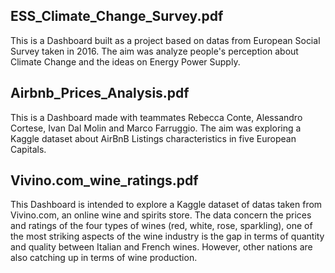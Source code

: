 ## ESS_Climate_Change_Survey.pdf

  This is a Dashboard built as a project based on datas from European Social Survey taken in 2016.
  The aim was analyze people's perception about Climate Change and the ideas on Energy Power Supply.


## Airbnb_Prices_Analysis.pdf

  This is a Dashboard made with teammates Rebecca Conte, Alessandro Cortese, Ivan Dal Molin and Marco Farruggio.
  The aim was exploring a Kaggle dataset about AirBnB Listings characteristics in five European Capitals.
  

## Vivino.com_wine_ratings.pdf

  This Dashboard is intended to explore a Kaggle dataset of datas taken from Vivino.com, an online wine and spirits store.
  The data concern the prices and ratings of the four types of wines (red, white, rose, sparkling), one of the most striking aspects 
  of the wine industry is the gap in terms of quantity and quality between Italian and French wines. 
  However, other nations are also catching up in terms of wine production.
